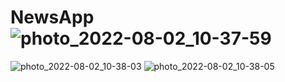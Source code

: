 # NewsApp![photo_2022-08-02_10-37-59](https://user-images.githubusercontent.com/88515816/182319201-da4c2658-5994-4ba1-843a-93d87d6271b2.jpg)
![photo_2022-08-02_10-38-03](https://user-images.githubusercontent.com/88515816/182321220-68ced135-d3fe-4585-96e7-f6895aa94d67.jpg)
![photo_2022-08-02_10-38-05](https://user-images.githubusercontent.com/88515816/182319221-aef8f4fc-ecdb-41db-8517-9f83319deb2e.jpg)

